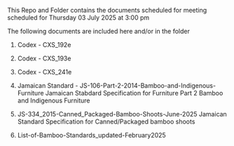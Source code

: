 
This Repo and Folder contains the documents scheduled for meeting scheduled for Thursday 03 July 2025 at 3:00 pm

The following documents are included here and/or in the folder

1. Codex - CXS_192e

2. Codex - CXS_193e

3. Codex - CXS_241e


4. Jamaican Standard - JS-106-Part-2-2014-Bamboo-and-Indigenous-Furniture  Jamaican Stabdard Specification for Furniture Part 2 Bamboo and Indigenous Furniture


5. JS-334_2015-Canned_Packaged-Bamboo-Shoots-June-2025  Jamaican Standard Specification for Canned/Packaged bamboo shoots 


6. List-of-Bamboo-Standards_updated-February2025
